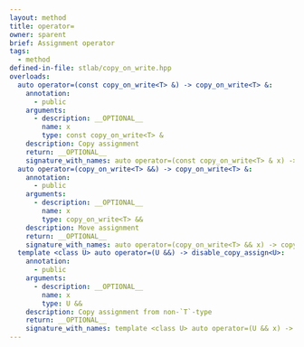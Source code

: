 ```yaml
---
layout: method
title: operator=
owner: sparent
brief: Assignment operator
tags:
  - method
defined-in-file: stlab/copy_on_write.hpp
overloads:
  auto operator=(const copy_on_write<T> &) -> copy_on_write<T> &:
    annotation:
      - public
    arguments:
      - description: __OPTIONAL__
        name: x
        type: const copy_on_write<T> &
    description: Copy assignment
    return: __OPTIONAL__
    signature_with_names: auto operator=(const copy_on_write<T> & x) -> copy_on_write<T> &
  auto operator=(copy_on_write<T> &&) -> copy_on_write<T> &:
    annotation:
      - public
    arguments:
      - description: __OPTIONAL__
        name: x
        type: copy_on_write<T> &&
    description: Move assignment
    return: __OPTIONAL__
    signature_with_names: auto operator=(copy_on_write<T> && x) -> copy_on_write<T> &
  template <class U> auto operator=(U &&) -> disable_copy_assign<U>:
    annotation:
      - public
    arguments:
      - description: __OPTIONAL__
        name: x
        type: U &&
    description: Copy assignment from non-`T`-type
    return: __OPTIONAL__
    signature_with_names: template <class U> auto operator=(U && x) -> disable_copy_assign<U>
---
```

